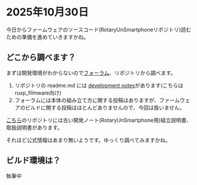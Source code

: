 # 2025年10月30日

今日からファームウェアのソースコード(RotaryUnSmartphoneリポジトリ)読むための準備を進めていきますかね。

## どこから調べます？
まずは開発環境がわからないので[フォーラム](https://forum.skysedge.com/viewforum.php?f=10)、リポジトリから調べます。

1. リポジトリの readme.md には [development notes](https://docs.google.com/document/d/e/2PACX-1vRf3TaDlxGJ2ncQTButRl0WL3RmtV9shEWlgSawJcwsIq64dxmfjSp0KxfxwEZRTUaDqbzEhOorLRnM/pub)があります(こちらはrusp_filmware向け)
4. フォーラムには本体の組み立て方に関する投稿はありますが、ファームウェアのビルドに関する投稿はほとんどありませんので、今回は扱いません。

[こちら](https://github.com/skysedge/skysedge.github.io/tree/main/src/telecom/RUSP/documents)のリポジトリには古い開発ノート(RotaryUnSmartphone用)組立説明書、取扱説明書があります。

それほど公式情報はあまり無いようです。ゆっくり調べてみますかね。

## ビルド環境は？
執筆中

